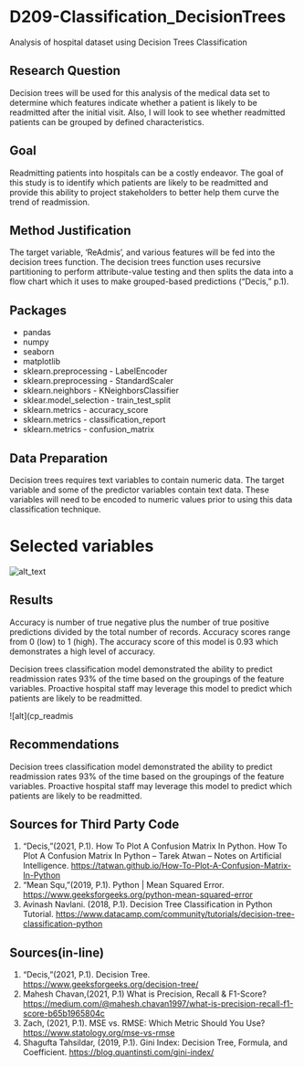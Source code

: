 # D209-Classification_DecisionTrees
Analysis of hospital dataset using Decision Trees Classification

## Research Question
Decision trees will be used for this analysis of the medical data set to determine which features indicate whether a patient is likely to be readmitted after the initial visit.  Also, I will look to see whether readmitted patients can be grouped by defined characteristics. 

## Goal
Readmitting patients into hospitals can be a costly endeavor.  The goal of this study is to identify which patients are likely to be readmitted and provide this ability to project stakeholders to better help them curve the trend of readmission. 

## Method Justification
The target variable, ‘ReAdmis’, and various features will be fed into the decision trees function. The decision trees function uses recursive partitioning to perform attribute-value testing and then splits the data into a flow chart which it uses to make grouped-based predictions (“Decis,” p.1). 

## Packages
  * pandas
  * numpy
  * seaborn
  * matplotlib
  * sklearn.preprocessing - LabelEncoder
  * sklearn.preprocessing - StandardScaler
  * sklearn.neighbors - KNeighborsClassifier
  * sklear.model_selection - train_test_split
  * sklearn.metrics - accuracy_score
  * sklearn.metrics - classification_report
  * sklearn.metrics - confusion_matrix

## Data Preparation
Decision trees requires text variables to contain numeric data.  The target variable and some of the predictor variables contain text data.  These variables will need to be encoded to numeric values prior to using this data classification technique. 

# Selected variables
![alt_text](https://user-images.githubusercontent.com/46407407/184523659-af08ad1e-3773-4bb6-a2e6-9278cb395eb1.png "Vars")

## Results
Accuracy is number of true negative plus the number of true positive predictions divided by the total number of records. Accuracy scores range from 0 (low) to 1 (high). The accuracy score of this model is 0.93 which demonstrates a high level of accuracy. 

Decision trees classification model demonstrated the ability to predict readmission rates 93% of the time based on the groupings of the feature variables. Proactive hospital staff may leverage this model to predict which patients are likely to be readmitted. 

![alt](cp_readmis

## Recommendations
Decision trees classification model demonstrated the ability to predict readmission rates 93% of the time based on the groupings of the feature variables. Proactive hospital staff may leverage this model to predict which patients are likely to be readmitted. 

## Sources for Third Party Code 
1.	“Decis,”(2021, P.1). How To Plot A Confusion Matrix In Python.
How To Plot A Confusion Matrix In Python – Tarek Atwan – Notes on Artificial Intelligence. https://tatwan.github.io/How-To-Plot-A-Confusion-Matrix-In-Python
2.	“Mean Squ,”(2019, P.1). Python | Mean Squared Error. 
https://www.geeksforgeeks.org/python-mean-squared-error
3.	Avinash Navlani. (2018, P.1). Decision Tree Classification in Python Tutorial.
https://www.datacamp.com/community/tutorials/decision-tree-classification-python

## Sources(in-line)
1.	“Decis,”(2021, P.1). Decision Tree.
https://www.geeksforgeeks.org/decision-tree/
2.	Mahesh Chavan,(2021, P.1) What is Precision, Recall & F1-Score?
https://medium.com/@mahesh.chavan1997/what-is-precision-recall-f1-score-b65b1965804c
3.	Zach, (2021, P.1). MSE vs. RMSE: Which Metric Should You Use? https://www.statology.org/mse-vs-rmse
4.	Shagufta Tahsildar, (2019, P.1). Gini Index: Decision Tree, Formula, and Coefficient.
https://blog.quantinsti.com/gini-index/


